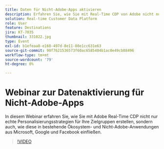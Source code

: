 ```yaml
---
title: Daten für Nicht-Adobe-Apps aktivieren
description: Erfahren Sie, wie Sie mit Real-Time CDP von Adobe nicht nur echte Personalisierungsstrategien für Ihre Zielgruppen erstellen, sondern auch, wie diese in bestehende Ökosystem- und Nicht-Adobe-Anwendungen aus Microsoft, Google und Facebook einfließen.
solution: Real-time Customer Data Platform
role: User
feature: Destinations
jira: KT-7035
thumbnail: 331022.jpg
type: Event
exl-id: b1efeaa8-e168-497d-8e11-80e1cc631e63
source-git-commit: 90f7621536573f60ac6585404b1ac0e49cb08496
workflow-type: tm+mt
source-wordcount: '79'
ht-degree: 0%

---
```


# Webinar zur Datenaktivierung für Nicht-Adobe-Apps

In diesem Webinar erfahren Sie, wie Sie mit Adobe Real-Time CDP nicht nur echte Personalisierungsstrategien für Ihre Zielgruppen erstellen, sondern auch, wie diese in bestehende Ökosystem- und Nicht-Adobe-Anwendungen aus Microsoft, Google und Facebook einfließen.

>[!VIDEO](https://video.tv.adobe.com/v/331022/?quality=12&learn=on)


